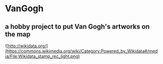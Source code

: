 # VanGogh
## a hobby project to put Van Gogh's artworks on the map

![http://wikidata.org/](https://commons.wikimedia.org/wiki/Category:Powered_by_Wikidata#/media/File:Wikidata_stamp_rec_light.png)

